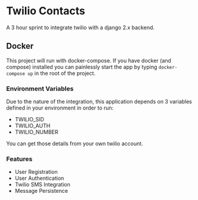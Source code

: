 # Twilio Contacts

A 3 hour sprint to integrate twilio with a django 2.x backend.

## Docker

This project will run with docker-compose. If you have docker (and compose)
installed you can painlessly start the app by typing `docker-compose up` in the
root of the project.

### Environment Variables

Due to the nature of the integration, this application depends on 3 variables
defined in your environment in order to run:

* TWILIO_SID
* TWILIO_AUTH
* TWILIO_NUMBER

You can get those details from your own twilio account.


### Features

* User Registration
* User Authentication
* Twilio SMS Integration
* Message Persistence
